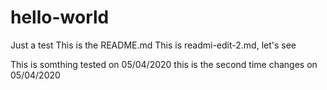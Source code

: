 # hello-world
Just a test
This is the README.md
This is readmi-edit-2.md, let's see

This is somthing tested on 05/04/2020
this is the second time changes on 05/04/2020